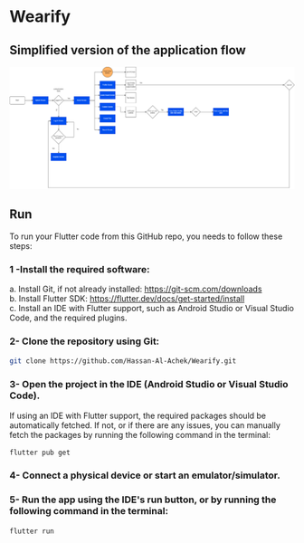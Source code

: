 # Wearify

## Simplified version of the application flow
![alt text](Wearify.drawio.png)

## Run
To run your Flutter code from this GitHub repo, you needs to follow these steps:

### 1 -Install the required software:
a. Install Git, if not already installed: https://git-scm.com/downloads </br>
b. Install Flutter SDK: https://flutter.dev/docs/get-started/install </br>
c. Install an IDE with Flutter support, such as Android Studio or Visual Studio Code, and the required plugins. </br>

### 2- Clone the repository using Git:

``` bash
git clone https://github.com/Hassan-Al-Achek/Wearify.git
```

### 3- Open the project in the IDE (Android Studio or Visual Studio Code).

If using an IDE with Flutter support, the required packages should be automatically fetched. If not, or if there are any issues, you can manually fetch the packages by running the following command in the terminal:

```bash
flutter pub get
```

### 4- Connect a physical device or start an emulator/simulator.

### 5- Run the app using the IDE's run button, or by running the following command in the terminal:

```bash
flutter run
```
